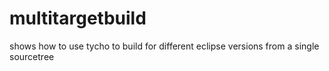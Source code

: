 multitargetbuild
================

shows how to use tycho to build for different eclipse versions from a single sourcetree
